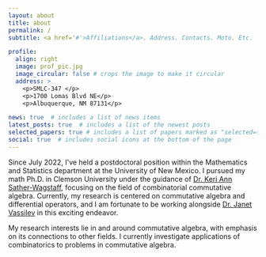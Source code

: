 ```yaml
---
layout: about
title: about
permalink: /
subtitle: <a href='#'>Affiliations</a>. Address. Contacts. Moto. Etc.

profile:
  align: right
  image: prof_pic.jpg
  image_circular: false # crops the image to make it circular
  address: >
    <p>SMLC-347 </p>
    <p>1700 Lomas Blvd NE</p>
    <p>Albuquerque, NM 87131</p>

news: true  # includes a list of news items
latest_posts: true  # includes a list of the newest posts
selected_papers: true # includes a list of papers marked as "selected={true}"
social: true  # includes social icons at the bottom of the page
---
```


Since July 2022, I've held a postdoctoral position within the Mathematics and Statistics department at the University of New Mexico. I pursued my math Ph.D. in Clemson University under the guidance of <a href="https://ssather.people.clemson.edu/">Dr. Keri Ann Sather-Wagstaff</a>, focusing on the field of combinatorial commutative algebra. Currently, my research is centered on commutative algebra and differential operators, and I am fortunate to be working alongside <a href="https://math.unm.edu/~jvassil/">Dr. Janet Vassilev</a> in this exciting endeavor.

 My research interests lie in and around commutative algebra, with emphasis on its connections to other fields. I currently investigate applications of combinatorics to problems in commutative algebra.

